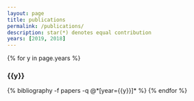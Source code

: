 ```yaml
---
layout: page
title: publications
permalink: /publications/
description: star(*) denotes equal contribution
years: [2019, 2018]
---
```


{% for y in page.years %}
  <h3 class="year">{{y}}</h3>
  {% bibliography -f papers -q @*[year={{y}}]* %}
{% endfor %}

